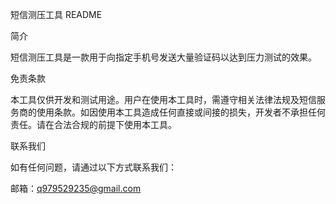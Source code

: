 短信测压工具 README

简介

短信测压工具是一款用于向指定手机号发送大量验证码以达到压力测试的效果。

免责条款

本工具仅供开发和测试用途。用户在使用本工具时，需遵守相关法律法规及短信服务商的使用条款。如因使用本工具造成任何直接或间接的损失，开发者不承担任何责任。请在合法合规的前提下使用本工具。

联系我们

如有任何问题，请通过以下方式联系我们：

邮箱：q979529235@gmail.com
